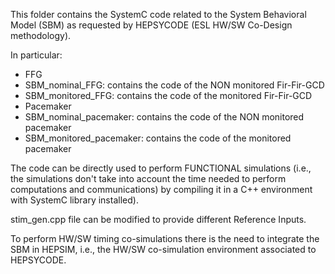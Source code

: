 This folder contains the SystemC code related to the System Behavioral Model (SBM) as requested by HEPSYCODE (ESL HW/SW Co-Design methodology).

In particular:
- FFG
 - SBM_nominal_FFG: contains the code of the NON monitored Fir-Fir-GCD
 - SBM_monitored_FFG: contains the code of the monitored Fir-Fir-GCD
- Pacemaker
 - SBM_nominal_pacemaker: contains the code of the NON monitored pacemaker
 - SBM_monitored_pacemaker: contains the code of the monitored pacemaker

The code can be directly used to perform FUNCTIONAL simulations (i.e., the simulations don't take into account the time needed to perform computations and communications) by compiling it in a C++ environment with SystemC library installed).

stim_gen.cpp file can be modified to provide different Reference Inputs.

To perform HW/SW timing co-simulations there is the need to integrate the SBM in HEPSIM, i.e., the HW/SW co-simulation environment associated to HEPSYCODE.
